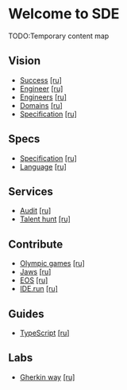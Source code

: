# Welcome to SDE

TODO:Temporary content map

## Vision
* [Success](/vision/success) [[ru]](/ru/vision/success)
* [Engineer](/vision/engineer) [[ru]](/ru/vision/engineer)
* [Engineers](/vision/engineers) [[ru]](/ru/vision/engineers)
* [Domains](/vision/domains) [[ru]](/ru/vision/domains)
* [Specification](/vision/specification) [[ru]](/ru/vision/specification)

## Specs
* [Specification](/specs) [[ru]](/ru/specs)
* [Language](/specs/language) [[ru]](/ru/specs/language)

## Services
* [Audit](/services/audit) [[ru]](/ru/services/audit)
* [Talent hunt](/services/talent-hunt) [[ru]](/ru/services/talent-hunt)

## Contribute
* [Olympic games](/contribute/olympic-games) [[ru]](/ru/contribute/olympic-games)
* [Jaws](/contribute/jaws) [[ru]](/ru/contribute/jaws)
* [EOS](/contribute/eos) [[ru]](/ru/contribute/eos)
* [IDE.run](/contribute/ide) [[ru]](/ru/contribute/ide)

## Guides
* [TypeScript](/guide/typescript) [[ru]](/ru/guide/typescript)

## Labs
* [Gherkin way](/labs/gherkin-way) [[ru]](/ru/labs/gherkin-way)
